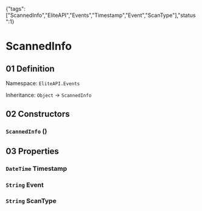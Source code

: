 {"tags":["ScannedInfo","EliteAPI","Events","Timestamp","Event","ScanType"],"status":1}

# ScannedInfo

## 01 Definition

Namespace: `EliteAPI.Events`

Inheritance: `Object` → `ScannedInfo`

## 02 Constructors

### `ScannedInfo` ()

## 03 Properties

### `DateTime` Timestamp

### `String` Event

### `String` ScanType

